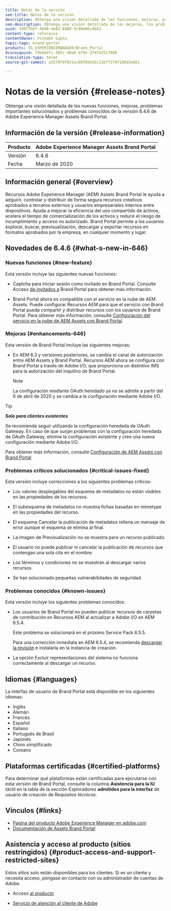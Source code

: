 ```yaml
---
title: Notas de la versión
seo-title: Notas de la versión
description: Obtenga una visión detallada de las funciones, mejoras, problemas importantes solucionados y problemas conocidos de la versión 6.4.6 de Adobe Experience Manager Assets Brand Portal.
seo-description: Obtenga una visión detallada de las mejoras, los problemas críticos solucionados y los problemas conocidos en la versión 6.4.6 de Adobe Experience Manager Assets Brand Portal.
uuid: 3d6ffb6f-4608-4e83-8486-5c90e06cdb43
content-type: reference
contentOwner: Vishabh Gupta
topic-tags: brand-portal
products: SG_EXPERIENCEMANAGER/Brand_Portal
discoiquuid: 79ebb9fc-385c-48a8-979e-374f42517988
translation-type: tm+mt
source-git-commit: a357879f921ac88f89d1bc11bff379f1d0d3e681

---
```



# Notas de la versión {#release-notes}

Obtenga una visión detallada de las nuevas funciones, mejoras, problemas importantes solucionados y problemas conocidos de la versión 6.4.6 de Adobe Experience Manager Assets Brand Portal.

## Información de la versión {#release-information}

| Producto | Adobe Experience Manager Assets Brand Portal |
|---|---|
| Versión | 6.4.6 |
| Fecha | Marzo de 2020 |

## Información general {#overview}

Recursos Adobe Experience Manager (AEM) Assets Brand Portal le ayuda a adquirir, controlar y distribuir de forma segura recursos creativos aprobados a terceros externos y usuarios empresariales internos entre dispositivos. Ayuda a mejorar la eficiencia del uso compartido de activos, acelera el tiempo de comercialización de los activos y reduce el riesgo de incumplimiento y acceso no autorizado. Brand Portal permite a los usuarios explorar, buscar, previsualización, descargar y exportar recursos en formatos aprobados por la empresa, en cualquier momento y lugar.

## Novedades de 6.4.6 {#what-s-new-in-646}

### Nuevas funciones {#new-feature}

Esta versión incluye las siguientes nuevas funciones:

* Captcha para iniciar sesión como invitado en Brand Portal. Consulte Acceso [de invitados a](../using/guest-access.md) Brand Portal para obtener más información.

* Brand Portal ahora es compatible con el servicio en la nube de AEM Assets. Puede configurar Recursos AEM para que el servicio con Brand Portal pueda compartir y distribuir recursos con los usuarios de Brand Portal.
Para obtener más información, consulte [Configuración del servicio en la nube de AEM Assets con Brand Portal](https://docs.adobe.com/content/help/en/experience-manager-cloud-service/assets/brandportal/configure-aem-assets-with-brand-portal.html).

### Mejoras {#enhancements-646}

Esta versión de Brand Portal incluye las siguientes mejoras:

* En AEM 6.3 y versiones posteriores, se cambia el canal de autorización entre AEM Assets y Brand Portal. Recursos AEM ahora se configura con Brand Portal a través de Adobe I/O, que proporciona un distintivo IMS para la autorización del inquilino de Brand Portal.

   >[!NOTE]
   >
   >La configuración mediante OAuth heredado ya no se admite a partir del 6 de abril de 2020 y se cambia a la configuración mediante Adobe I/O.


>[!TIP]
>
>***Solo para clientes existentes***
>
>Se recomienda seguir utilizando la configuración heredada de OAuth Gateway. En caso de que surjan problemas con la configuración heredada de OAuth Gateway, elimine la configuración existente y cree una nueva configuración mediante Adobe I/O.


Para obtener más información, consulte [Configuración de AEM Assets con Brand Portal](configure-aem-assets-with-brand-portal.md)

### Problemas críticos solucionados {#critical-issues-fixed}

Esta versión incluye correcciones a los siguientes problemas críticos:

* Los valores desplegables del esquema de metadatos no están visibles en las propiedades de los recursos.

* El subesquema de metadatos no muestra fichas basadas en mimetype en las propiedades del recurso.

* El esquema Cancelar la publicación de metadatos rellena un mensaje de error aunque el esquema se elimina al final.

* La imagen de Previsualización no se muestra para un recurso publicado.

* El usuario no puede publicar ni cancelar la publicación de recursos que contengan una sola cita en el nombre.

* Los términos y condiciones no se muestran al descargar varios recursos.

* Se han solucionado pequeñas vulnerabilidades de seguridad.

### Problemas conocidos {#known-issues}

Esta versión incluye los siguientes problemas conocidos:

* Los usuarios de Brand Portal no pueden publicar recursos de carpetas de contribución en Recursos AEM al actualizar a Adobe I/O en AEM 6.5.4.

   Este problema se solucionará en el próximo Service Pack 6.5.5.

   Para una corrección inmediata en AEM 6.5.4, se recomienda [descargar la revisión](https://www.adobeaemcloud.com/content/marketplace/marketplaceProxy.html?packagePath=/content/companies/public/adobe/packages/cq650/hotfix/cq-6.5.0-hotfix-33041) e instalarla en la instancia de creación.

* La opción Excluir representaciones del sistema no funciona correctamente al descargar un recurso.


## Idiomas {#languages}

La interfaz de usuario de Brand Portal está disponible en los siguientes idiomas:

* Inglés
* Alemán
* Francés
* Español
* Italiano
* Portugués de Brasil
* Japonés
* Chino simplificado
* Coreano

## Plataformas certificadas {#certified-platforms}

Para determinar qué plataformas están certificadas para ejecutarse con esta versión de Brand Portal, consulte la columna **Asistencia para la IU** táctil en la tabla de la sección Exploradores **admitidos para la interfaz** de usuario de creación de Requisitos [](https://helpx.adobe.com/experience-manager/6-4/sites/deploying/using/technical-requirements.html)técnicos.

## Vínculos {#links}

* [Página del producto Adobe Experience Manager en adobe.com](http://www.adobe.com/in/marketing-cloud/experience-manager.html)
* [Documentación de Assets Brand Portal](https://helpx.adobe.com/es/experience-manager/brand-portal/user-guide.html)

## Asistencia y acceso al producto (sitios restringidos) {#product-access-and-support-restricted-sites}

Estos sitios solo están disponibles para los clientes. Si es un cliente y necesita acceso, póngase en contacto con su administrador de cuentas de Adobe.

* [](https://daycare.day.com) Acceso [al producto](https://login.marketing.adobe.com)

* [Servicio de atención al cliente de Adobe](https://helpx.adobe.com/contact.html)
